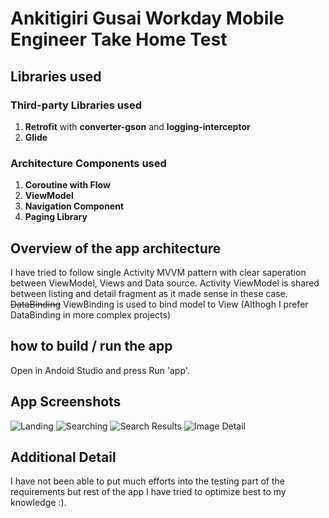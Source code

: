 
# Ankitigiri Gusai Workday Mobile Engineer Take Home Test


## Libraries used

### Third-party Libraries used

1. **Retrofit** with __converter-gson__ and __logging-interceptor__
2. **Glide**

### Architecture Components used

1. **Coroutine with Flow**
2. **ViewModel**
3. **Navigation Component**
4. **Paging Library**


## Overview of the app architecture

I have tried to follow single Activity MVVM pattern with clear saperation between ViewModel, Views and Data source.  Activity ViewModel is shared between listing and detail fragment as it made sense in these case. ~~DataBinding~~ ViewBinding is used to bind model to View (Althogh I prefer DataBinding in more complex projects)

## how to build / run the app

Open in Andoid Studio and press Run 'app'.

## App Screenshots

![Landing](screenshots/ss-1.png)
![Searching](screenshots/ss-2.png)
![Search Results](screenshots/ss-3.png)
![Image Detail](screenshots/ss-4.png)

## Additional Detail
I have not been able to put much efforts into the testing part of the requirements but rest of the app I have tried to optimize best to my knowledge :). 
